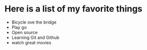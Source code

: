 # Here is a list of my favorite things
- Bicycle ove the bridge
- Play go
- Open source
- Learning Git and Github
- watch great movies
